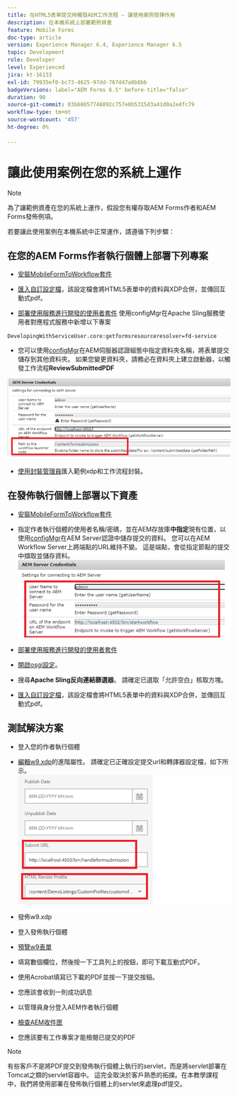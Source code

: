 ```yaml
---
title: 在HTML5表單提交時觸發AEM工作流程 — 讓使用案例發揮作用
description: 在本機系統上部署範例資產
feature: Mobile Forms
doc-type: article
version: Experience Manager 6.4, Experience Manager 6.5
topic: Development
role: Developer
level: Experienced
jira: kt-16133
exl-id: 79935ef0-bc73-4625-97dd-767d47a8b8bb
badgeVersions: label="AEM Forms 6.5" before-title="false"
duration: 90
source-git-commit: 03b68057748892c757e0b5315d3a41d0a2e4fc79
workflow-type: tm+mt
source-wordcount: '457'
ht-degree: 0%

---
```


# 讓此使用案例在您的系統上運作

>[!NOTE]
>
>為了讓範例資產在您的系統上運作，假設您有權存取AEM Forms作者和AEM Forms發佈例項。

若要讓此使用案例在本機系統中正常運作，請遵循下列步驟：

## 在您的AEM Forms作者執行個體上部署下列專案

* [安裝MobileFormToWorkflow套件](assets/MobileFormToWorkflow.core-1.0.0-SNAPSHOT.jar)

* [匯入自訂設定檔](assets/customprofile.zip)，該設定檔會將HTML5表單中的資料與XDP合併，並傳回互動式pdf。

* [部署使用服務進行開發的使用者套件](https://experienceleague.adobe.com/docs/experience-manager-learn/assets/developingwithserviceuser.zip?lang=en)
使用configMgr在Apache Sling服務使用者對應程式服務中新增以下專案

```
DevelopingWithServiceUser.core:getformsresourceresolver=fd-service
```

* 您可以使用[configMgr](http://localhost:4502/system/console/configMg)在AEM伺服器認證組態中指定資料夾名稱，將表單提交儲存到其他資料夾。 如果您變更資料夾，請務必在資料夾上建立啟動器，以觸發工作流程&#x200B;**ReviewSubmittedPDF**

![設定作者](assets/author-config.png)
* [使用封裝管理員](assets/xdp-form-and-workflow.zip)匯入範例xdp和工作流程封裝。


## 在發佈執行個體上部署以下資產

* [安裝MobileFormToWorkflow套件](assets/MobileFormToWorkflow.core-1.0.0-SNAPSHOT.jar)

* 指定作者執行個體的使用者名稱/密碼，並在AEM存放庫&#x200B;**中指定**&#x200B;現有位置，以使用[configMgr](http://localhost:4503/system/console/configMgr)在AEM Server認證中儲存提交的資料。 您可以在AEM Workflow Server上將端點的URL維持不變。 這是端點，會從指定節點的提交中擷取並儲存資料。
  ![發佈設定](assets/publish-config.png)

* [部署使用服務進行開發的使用者套件](https://experienceleague.adobe.com/docs/experience-manager-learn/assets/developingwithserviceuser.zip?lang=en)
* [開啟osgi設定](http://localhost:4503/system/console/configMgr)。
* 搜尋&#x200B;**Apache Sling反向連結篩選器**。 請確定已選取「允許空白」核取方塊。
* [匯入自訂設定檔](assets/customprofile.zip)，該設定檔會將HTML5表單中的資料與XDP合併，並傳回互動式pdf。


## 測試解決方案

* 登入您的作者執行個體
* [編輯w9.xdp](http://localhost:4502/libs/fd/fm/gui/content/forms/formmetadataeditor.html/content/dam/formsanddocuments/w9.xdp)的進階屬性。 請確定已正確設定提交url和轉譯器設定檔，如下所示。
  ![xdp-advanced-properties](assets/mobile-form-properties.png)

* 發佈w9.xdp
* 登入發佈執行個體
* [預覽w9表單](http://localhost:4503/content/dam/formsanddocuments/w9.xdp/jcr:content)
* 填寫數個欄位，然後按一下工具列上的按鈕，即可下載互動式PDF。
* 使用Acrobat填寫已下載的PDF並按一下提交按鈕。
* 您應該會收到一則成功訊息
* 以管理員身分登入AEM作者執行個體
* [檢查AEM收件匣](http://localhost:4502/aem/inbox)
* 您應該要有工作專案才能檢閱已提交的PDF

>[!NOTE]
>
>有些客戶不是將PDF提交到發佈執行個體上執行的servlet，而是將servlet部署在Tomcat之類的servlet容器中。 這完全取決於客戶熟悉的拓撲。在本教學課程中，我們將使用部署在發佈執行個體上的servlet來處理pdf提交。
